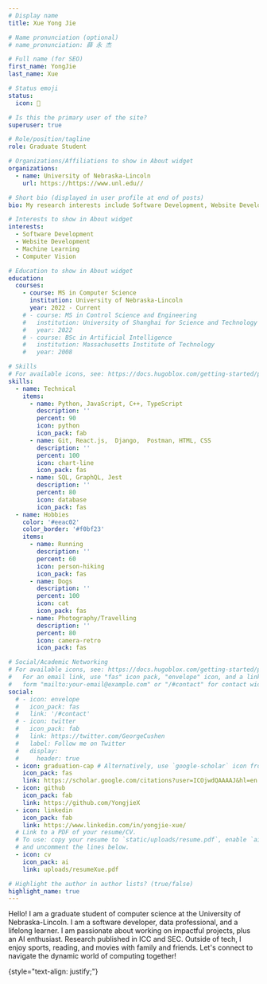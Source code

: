 ```yaml
---
# Display name
title: Xue Yong Jie

# Name pronunciation (optional)
# name_pronunciation: 薛 永 杰 

# Full name (for SEO)
first_name: YongJie
last_name: Xue

# Status emoji
status:
  icon: 🥎

# Is this the primary user of the site?
superuser: true

# Role/position/tagline
role: Graduate Student

# Organizations/Affiliations to show in About widget
organizations:
  - name: University of Nebraska-Lincoln
    url: https://https://www.unl.edu//

# Short bio (displayed in user profile at end of posts)
bio: My research interests include Software Development, Website Development, Machine Learning, Computer Vision.

# Interests to show in About widget
interests:
  - Software Development
  - Website Development
  - Machine Learning
  - Computer Vision

# Education to show in About widget
education:
  courses:
    - course: MS in Computer Science
      institution: University of Nebraska-Lincoln
      year: 2022 - Current
    # - course: MS in Control Science and Engineering
    #   institution: University of Shanghai for Science and Technology
    #   year: 2022
    # - course: BSc in Artificial Intelligence
    #   institution: Massachusetts Institute of Technology
    #   year: 2008

# Skills
# For available icons, see: https://docs.hugoblox.com/getting-started/page-builder/#icons
skills:
  - name: Technical
    items:
      - name: Python, JavaScript, C++, TypeScript
        description: ''
        percent: 90
        icon: python
        icon_pack: fab
      - name: Git, React.js,  Django,  Postman, HTML, CSS
        description: ''
        percent: 100
        icon: chart-line
        icon_pack: fas
      - name: SQL, GraphQL, Jest
        description: ''
        percent: 80
        icon: database
        icon_pack: fas
  - name: Hobbies
    color: '#eeac02'
    color_border: '#f0bf23'
    items:
      - name: Running
        description: ''
        percent: 60
        icon: person-hiking
        icon_pack: fas
      - name: Dogs
        description: ''
        percent: 100
        icon: cat
        icon_pack: fas
      - name: Photography/Travelling
        description: ''
        percent: 80
        icon: camera-retro
        icon_pack: fas

# Social/Academic Networking
# For available icons, see: https://docs.hugoblox.com/getting-started/page-builder/#icons
#   For an email link, use "fas" icon pack, "envelope" icon, and a link in the
#   form "mailto:your-email@example.com" or "/#contact" for contact widget.
social:
  # - icon: envelope
  #   icon_pack: fas
  #   link: '/#contact'
  # - icon: twitter
  #   icon_pack: fab
  #   link: https://twitter.com/GeorgeCushen
  #   label: Follow me on Twitter
  #   display:
  #     header: true
  - icon: graduation-cap # Alternatively, use `google-scholar` icon from `ai` icon pack
    icon_pack: fas
    link: https://scholar.google.com/citations?user=ICOjwdQAAAAJ&hl=en
  - icon: github
    icon_pack: fab
    link: https://github.com/YongjieX
  - icon: linkedin
    icon_pack: fab
    link: https://www.linkedin.com/in/yongjie-xue/
  # Link to a PDF of your resume/CV.
  # To use: copy your resume to `static/uploads/resume.pdf`, enable `ai` icons in `params.yaml`,
  # and uncomment the lines below.
  - icon: cv
    icon_pack: ai
    link: uploads/resumeXue.pdf

# Highlight the author in author lists? (true/false)
highlight_name: true
---
```

Hello! I am a graduate student of computer science at the University of Nebraska-Lincoln. I am a software developer, data professional, and a lifelong learner. I am passionate about working on impactful projects, plus an AI enthusiast. Research published in ICC and SEC. Outside of tech, I enjoy sports, reading, and movies with family and friends. Let's connect to navigate the dynamic world of computing together!


{style="text-align: justify;"}
